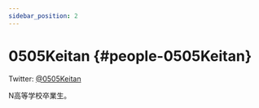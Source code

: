 ```yaml
---
sidebar_position: 2
---
```


# 0505Keitan {#people-0505Keitan}

Twitter: [@0505Keitan](https://twitter.com/0505Keitan "Twitterアカウント")

N高等学校卒業生。
